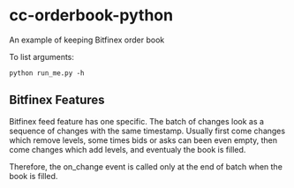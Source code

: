 # cc-orderbook-python
An example of keeping Bitfinex order book

To list arguments:
```
python run_me.py -h
```

## Bitfinex Features
Bitfinex feed feature has one specific. The batch of changes look as a sequence of changes with the same timestamp. 
Usually first come changes which remove levels, some times bids or asks can been even empty, 
then come changes which add levels, and eventualy the book is filled.   

Therefore, the on_change event is called only at the end of batch when the book is filled.
